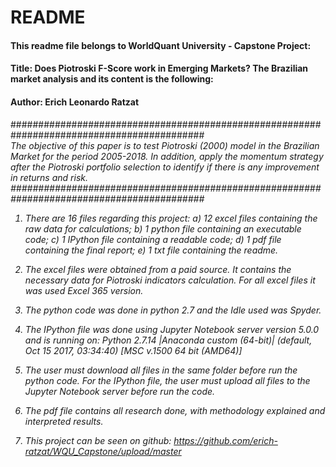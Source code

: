 # README

#### This readme file belongs to WorldQuant University - Capstone Project:
#### Title: Does Piotroski F-Score work in Emerging Markets? The Brazilian market analysis and its content is the following:
#### Author: Erich Leonardo Ratzat

###########################################################################################
<br>
<i>
The objective of this paper is to test Piotroski (2000) model in the
Brazilian Market for the period 2005-2018. In addition, apply the momentum 
strategy after the Piotroski portfolio selection to identify if there is any
improvement in returns and risk.
<i>
###########################################################################################

1. There are 16 files regarding this project: 
	a) 12 excel files containing the raw data for calculations;
	b) 1 python file containing an executable code;
	c) 1 IPython file containing a readable code;
	d) 1 pdf file containing the final report;
	e) 1 txt file containing the readme.

2. The excel files were obtained from a paid source. It contains the necessary data for Piotroski indicators calculation.
For all excel files it was used Excel 365 version.

3. The python code was done in python 2.7 and the Idle used was Spyder.

4. The IPython file was done using Jupyter Notebook server version 5.0.0 and is running on:
Python 2.7.14 |Anaconda custom (64-bit)| (default, Oct 15 2017, 03:34:40) [MSC v.1500 64 bit (AMD64)]

5. The user must download all files in the same folder before run the python code. For the IPython file, the user must
upload all files to the Jupyter Notebook server before run the code.

6. The pdf file contains all research done, with methodology explained and interpreted results.

7. This project can be seen on github: https://github.com/erich-ratzat/WQU_Capstone/upload/master
